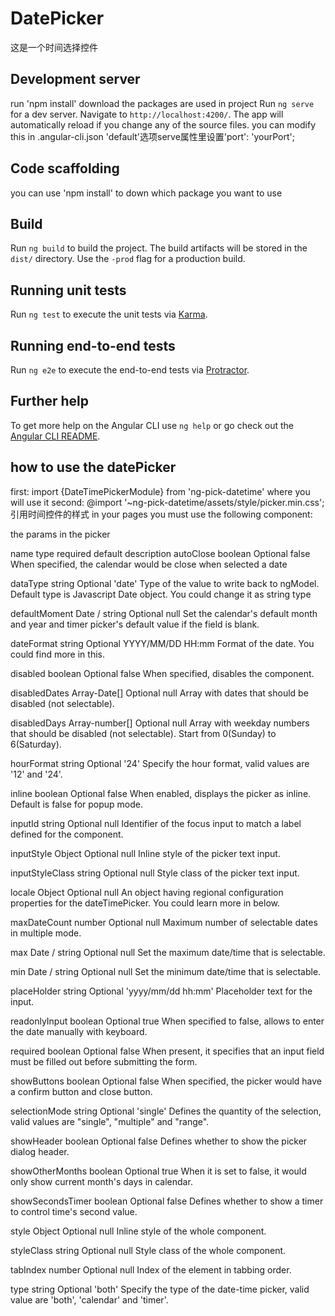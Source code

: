 # DatePicker

这是一个时间选择控件

## Development server
run 'npm install' download the packages are used in project 
Run `ng serve` for a dev server. Navigate to `http://localhost:4200/`. The app will automatically reload if you change any of the source files. you can modify this
in .angular-cli.json  'default'选项serve属性里设置'port': 'yourPort';

## Code scaffolding
you can use 'npm install' to down which package you want to use

## Build

Run `ng build` to build the project. The build artifacts will be stored in the `dist/` directory. Use the `-prod` flag for a production build.

## Running unit tests

Run `ng test` to execute the unit tests via [Karma](https://karma-runner.github.io).

## Running end-to-end tests

Run `ng e2e` to execute the end-to-end tests via [Protractor](http://www.protractortest.org/).

## Further help

To get more help on the Angular CLI use `ng help` or go check out the [Angular CLI README](https://github.com/angular/angular-cli/blob/master/README.md).


## how to use the datePicker
 first: import {DateTimePickerModule} from 'ng-pick-datetime' where you will use it
 second: @import '~ng-pick-datetime/assets/style/picker.min.css'; 引用时间控件的样式
 in your pages you must use the following component:
 <owl-date-time> </owl-date-time>

the params in the picker


name	type	required	default	description
autoClose	boolean	Optional	false	When specified, the calendar would be close when selected a date

dataType	string	Optional	'date'	Type of the value to write back to ngModel. Default type is Javascript Date object. You could change it as string type

defaultMoment	Date / string	Optional	null	Set the calendar's default month and year and timer picker's default value if the field is blank.

dateFormat	string	Optional	YYYY/MM/DD HH:mm	Format of the date. You could find more in this.

disabled	boolean	Optional	false	When specified, disables the component.

disabledDates	Array-Date[]	Optional	null	Array with dates that should be disabled (not selectable).

disabledDays	Array-number[]	Optional	null	Array with weekday numbers that should be disabled (not selectable). Start from 0(Sunday) to 6(Saturday).

hourFormat	string	Optional	'24'	Specify the hour format, valid values are '12' and '24'.

inline	boolean	Optional	false	When enabled, displays the picker as inline. Default is false for popup mode.

inputId	string	Optional	null	Identifier of the focus input to match a label defined for the component.

inputStyle	Object	Optional	null	Inline style of the picker text input.

inputStyleClass	string	Optional	null	Style class of the picker text input.

locale	Object	Optional	null	An object having regional configuration properties for the dateTimePicker. You could learn more in below.

maxDateCount	number	Optional	null	Maximum number of selectable dates in multiple mode.

max	Date / string	Optional	null	Set the maximum date/time that is selectable.

min	Date / string	Optional	null	Set the minimum date/time that is selectable.

placeHolder	string	Optional	'yyyy/mm/dd hh:mm'	Placeholder text for the input.

readonlyInput	boolean	Optional	true	When specified to false, allows to enter the date manually with keyboard.

required	boolean	Optional	false	When present, it specifies that an input field must be filled out before submitting the form.

showButtons	boolean	Optional	false	When specified, the picker would have a confirm button and close button.

selectionMode	string	Optional	'single'	Defines the quantity of the selection, valid values are "single", "multiple" and "range".

showHeader	boolean	Optional	false	Defines whether to show the picker dialog header.

showOtherMonths	boolean	Optional	true	When it is set to false, it would only show current month's days in calendar.

showSecondsTimer	boolean	Optional	false	Defines whether to show a timer to control time's second value.

style	Object	Optional	null	Inline style of the whole component.

styleClass	string	Optional	null	Style class of the whole component.

tabIndex	number	Optional	null	Index of the element in tabbing order.

type	string	Optional	'both'	Specify the type of the date-time picker, valid value are 'both', 'calendar' and 'timer'.

